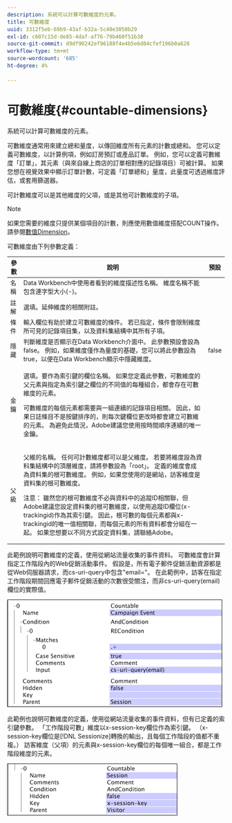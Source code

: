 ```yaml
---
description: 系統可以計算可數維度的元素。
title: 可數維度
uuid: 3312f5eb-69b9-43af-b32a-5c40e3050b29
exl-id: c607c15d-de85-4daf-af76-79b460f51b38
source-git-commit: d9df90242ef96188f4e4b5e6d04cfef196b0a628
workflow-type: tm+mt
source-wordcount: '685'
ht-degree: 4%

---
```


# 可數維度{#countable-dimensions}

系統可以計算可數維度的元素。

可數維度通常用來建立總和量度，以傳回維度所有元素的計數或總和。 您可以定義可數維度，以計算例項，例如訂房預訂或產品訂單。 例如，您可以定義可數維度「訂單」，其元素（與來自線上商店的訂單相對應的記錄項目）可被計算。 如果您想在視覺效果中顯示訂單計數，可定義「訂單總和」量度，此量度可透過維度評估，或套用篩選器。

可計數維度可以是其他維度的父項，或是其他可計數維度的子項。

>[!NOTE]
>
>如果您需要的維度只提供某個項目的計數，則應使用數值維度搭配COUNT操作。 請參閱[數值Dimension](../../../../home/c-dataset-const-proc/c-ex-dim/c-types-ex-dim/c-num-dim.md#concept-8513b9afaff447c8b334410b565b91ed)。

可數維度由下列參數定義：

<table id="table_9F3F093F5B074EA68CA4DCE731161F6C"> 
 <thead> 
  <tr> 
   <th colname="col1" class="entry"> 參數 </th> 
   <th colname="col2" class="entry"> 說明 </th> 
   <th colname="col3" class="entry"> 預設 </th> 
  </tr> 
 </thead>
 <tbody> 
  <tr> 
   <td colname="col1"> 名稱 </td> 
   <td colname="col2"> Data Workbench中使用者看到的維度描述性名稱。 維度名稱不能包含連字型大小(-)。 </td> 
   <td colname="col3"> </td> 
  </tr> 
  <tr> 
   <td colname="col1"> 註解 </td> 
   <td colname="col2"> 選填。延伸維度的相關附註。 </td> 
   <td colname="col3"> </td> 
  </tr> 
  <tr> 
   <td colname="col1"> 條件 </td> 
   <td colname="col2"> 輸入欄位有助於建立可數維度的條件。 若已指定，條件會限制維度所可見的記錄項目集，以及資料集結構中其所有子項。 </td> 
   <td colname="col3"> </td> 
  </tr> 
  <tr> 
   <td colname="col1"> 隱藏 </td> 
   <td colname="col2"> 判斷維度是否顯示在Data Workbench介面中。 此參數預設會設為false。 例如，如果維度僅作為量度的基礎，您可以將此參數設為true，以便在Data Workbench顯示中隱藏維度。 </td> 
   <td colname="col3"> false </td> 
  </tr> 
  <tr> 
   <td colname="col1"> 金鑰 </td> 
   <td colname="col2"> <p>選填。要作為索引鍵的欄位名稱。 如果您定義此參數，可數維度的父元素與指定為索引鍵之欄位的不同值的每種組合，都會存在可數維度的元素。 </p> <p> 可數維度的每個元素都需要與一組連續的記錄項目相關。 因此，如果日誌條目不是按鍵排序的，則每次鍵欄位更改時都會建立可數維的元素。 為避免此情況，Adobe建議您使用按時間順序連續的唯一金鑰。 </p> </td> 
   <td colname="col3"> </td> 
  </tr> 
  <tr> 
   <td colname="col1"> 父級 </td> 
   <td colname="col2"> <p>父維的名稱。 任何可計數維度都可以是父維度。 若要將維度設為資料集結構中的頂層維度，請將參數設為「root」。 定義的維度會成為資料集的根可數維度。 例如，如果您使用的是網站，訪客維度是資料集的根可數維度。 </p> <p> <p>注意： 雖然您的根可數維度不必與資料中的追蹤ID相關聯，但Adobe建議您設定資料集的根可數維度，以使用追蹤ID欄位(x-trackingid)作為其索引鍵。 因此，根可數的每個元素都與x-trackingid的唯一值相關聯，而每個元素的所有資料都會分組在一起。 如果您想要以不同方式設定資料集，請聯絡Adobe。 </p> </p> </td> 
   <td colname="col3"> </td> 
  </tr> 
 </tbody> 
</table>

此範例說明可數維度的定義，使用從網站流量收集的事件資料。 可數維度會計算指定工作階段內的Web促銷活動事件。 假設是，所有電子郵件促銷活動資源都是從Web伺服器請求，而cs-uri-query中包含&quot;email=&quot;。 在此範例中，訪客在指定工作階段期間回應電子郵件促銷活動的次數很受關注，而非cs-uri-query(email)欄位的實際值。

![](assets/cfg_Transformation_Dim_Countable.png)

此範例也說明可數維度的定義，使用從網站流量收集的事件資料，但有已定義的索引鍵參數。 「工作階段可數」維度以x-session-key欄位作為索引鍵。 （x-session-key欄位是[!DNL Sessionize]轉換的輸出，且每個工作階段的值都不重複。） 訪客維度（父項）的元素與x-session-key欄位的每個唯一組合，都是工作階段維度的元素。

![](assets/cfg_Transformation_Dim_Countable2.png)
